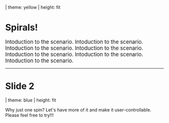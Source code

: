 | theme: yellow
| height: fit

# Spirals!

<big>Intoduction to the scenario. Intoduction to the scenario. Intoduction to the scenario. Intoduction to the scenario. Intoduction to the scenario. Intoduction to the scenario. Intoduction to the scenario.</big> 

<f-next-button title="Lets go" />

---

# Slide 2
| theme: blue
| height: fit

Why just one spin? Let's have more of it and make it user-controllable.
Please feel free to try!!!

<f-slider value="1" from="1" to="10" step="0.001">
<f-scene grid slot-scope="{value}">
  <f-circle r="1" opacity="0.1" />
  <f-line
    :points="range(0,360 * value,20)
      .map(a => [
        polarx(a,scale(a,0,360 * value,1,0)),
        polary(a,scale(a,0,360 * value,1,0))
      ])"
    :stroke="color('red')"
    curved
  />
</f-scene>
</f-slider>
